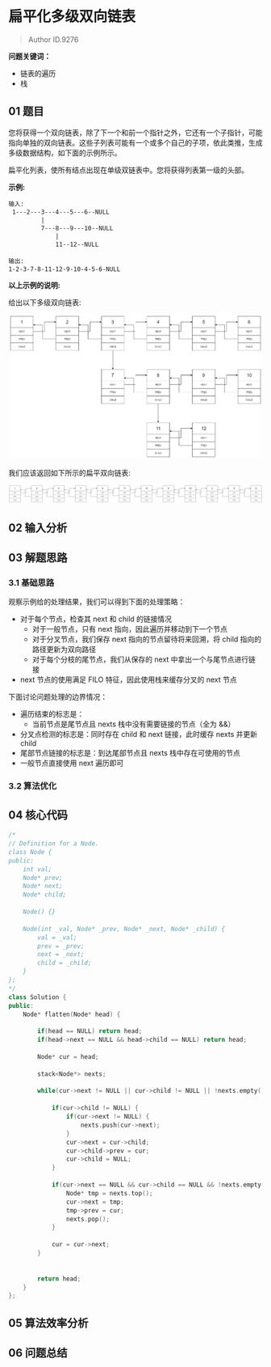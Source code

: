 # 扁平化多级双向链表
> Author ID.9276 

**问题关键词：**

- 链表的遍历
- 栈

## 01 题目

您将获得一个双向链表，除了下一个和前一个指针之外，它还有一个子指针，可能指向单独的双向链表。这些子列表可能有一个或多个自己的子项，依此类推，生成多级数据结构，如下面的示例所示。

扁平化列表，使所有结点出现在单级双链表中。您将获得列表第一级的头部。

 

**示例:**

```
输入:
 1---2---3---4---5---6--NULL
         |
         7---8---9---10--NULL
             |
             11--12--NULL

输出:
1-2-3-7-8-11-12-9-10-4-5-6-NULL
```

 

**以上示例的说明:**

给出以下多级双向链表:

![img](扁平化多级双向链表.assets/multilevellinkedlist.png)

我们应该返回如下所示的扁平双向链表:

![img](扁平化多级双向链表.assets/multilevellinkedlistflattened.png)

## 02 输入分析



## 03 解题思路

### 3.1 基础思路

观察示例给的处理结果，我们可以得到下面的处理策略：

- 对于每个节点，检查其 next 和 child 的链接情况
  - 对于一般节点，只有 next 指向，因此遍历并移动到下一个节点
  - 对于分叉节点，我们保存 next 指向的节点留待将来回溯，将 child 指向的路径更新为双向路径
  - 对于每个分枝的尾节点，我们从保存的 next 中拿出一个与尾节点进行链接
- next 节点的使用满足 FILO 特征，因此使用栈来缓存分叉的 next 节点

下面讨论问题处理的边界情况：

- 遍历结束的标志是：
  - 当前节点是尾节点且 nexts 栈中没有需要链接的节点（全为 &&）
- 分叉点检测的标志是：同时存在 child 和 next 链接，此时缓存 nexts 并更新 child
- 尾部节点链接的标志是：到达尾部节点且 nexts 栈中存在可使用的节点
- 一般节点直接使用 next 遍历即可

### 3.2 算法优化



## 04 核心代码

```c++
/*
// Definition for a Node.
class Node {
public:
    int val;
    Node* prev;
    Node* next;
    Node* child;

    Node() {}

    Node(int _val, Node* _prev, Node* _next, Node* _child) {
        val = _val;
        prev = _prev;
        next = _next;
        child = _child;
    }
};
*/
class Solution {
public:
    Node* flatten(Node* head) {
        
        if(head == NULL) return head;
        if(head->next == NULL && head->child == NULL) return head;
        
        Node* cur = head;
        
        stack<Node*> nexts;
        
        while(cur->next != NULL || cur->child != NULL || !nexts.empty()) {
            
            if(cur->child != NULL) {
                if(cur->next != NULL) {
                    nexts.push(cur->next);
                }
                cur->next = cur->child;
                cur->child->prev = cur;
                cur->child = NULL;
            }
            
            if(cur->next == NULL && cur->child == NULL && !nexts.empty()) {
                Node* tmp = nexts.top();
                cur->next = tmp;
                tmp->prev = cur;
                nexts.pop();
            }
            
            cur = cur->next;
        }
        
        
        return head;
    }
};
```



## 05 算法效率分析



## 06 问题总结

